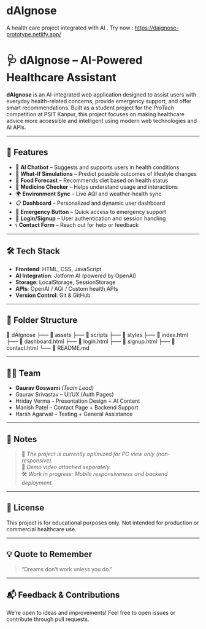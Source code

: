 # dAIgnose
A health care  project integrated with AI .
Try now : https://daignose-prototype.netlify.app/

# 🩺 dAIgnose – AI-Powered Healthcare Assistant

**dAIgnose** is an AI-integrated web application designed to assist users with everyday health-related concerns, provide emergency support, and offer smart recommendations. Built as a student project for the *ProTech* competition at PSIT Kanpur, this project focuses on making healthcare advice more accessible and intelligent using modern web technologies and AI APIs.

---

## 🚀 Features

- 🤖 **AI Chatbot** – Suggests and supports users in health conditions
- 🧠 **What-If Simulations** – Predict possible outcomes of lifestyle changes
- 🍎 **Food Forecast** – Recommends diet based on health status
- 💊 **Medicine Checker** – Helps understand usage and interactions
- 🌍 **Environment Sync** – Live AQI and weather-health sync
- 📋 **Dashboard** – Personalized and dynamic user dashboard
- 🚨 **Emergency Button** – Quick access to emergency support
- 🔐 **Login/Signup** – User authentication and session handling
- 📞 **Contact Form** – Reach out for help or feedback

---

## 🛠️ Tech Stack

- **Frontend**: HTML, CSS, JavaScript
- **AI Integration**: Jotform AI (powered by OpenAI)
- **Storage**: LocalStorage, SessionStorage
- **APIs**: OpenAI / AQI / Custom health APIs
- **Version Control**: Git & GitHub

---

## 📁 Folder Structure

📂 dAIgnose
├── 📁 assets
├── 📁 scripts
├── 📁 styles
├── 📄 index.html
├── 📄 dashboard.html
├── 📄 login.html
├── 📄 signup.html
├── 📄 contact.html
└── 📄 README.md


---

## 🧑‍💻 Team

- **Gaurav Goswami** *(Team Lead)*
- Gaurav Srivastav – UI/UX (Auth Pages)
- Hriday Verma – Presentation Design + AI Content
- Manish Patel – Contact Page + Backend Support
- Harsh Agarwal – Testing + General Assistance

---

## 📌 Notes

> 📱 *The project is currently optimized for PC view only (non-responsive).*  
> 🎥 *Demo video attached separately.*  
> 🛠️ *Work in progress: Mobile responsiveness and backend deployment.*

---

## 📖 License

This project is for educational purposes only. Not intended for production or commercial healthcare use.

---

## 💡 Quote to Remember

> “Dreams don’t work unless you do.”

---

## 📬 Feedback & Contributions

We’re open to ideas and improvements! Feel free to open issues or contribute through pull requests.


